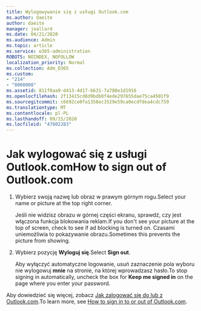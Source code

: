 ```yaml
---
title: Wylogowywanie się z usługi Outlook.com
ms.author: daeite
author: daeite
manager: joallard
ms.date: 04/21/2020
ms.audience: Admin
ms.topic: article
ms.service: o365-administration
ROBOTS: NOINDEX, NOFOLLOW
localization_priority: Normal
ms.collection: Adm_O365
ms.custom:
- "214"
- "8000008"
ms.assetid: 811f0aa9-d413-4d17-b631-7a788e1d1916
ms.openlocfilehash: 2f13415cd8d9bdb0f4ede297655dae75ca4501f9
ms.sourcegitcommit: c6692ce0fa1358ec3529e59ca0ecdfdea4cdc759
ms.translationtype: MT
ms.contentlocale: pl-PL
ms.lasthandoff: 09/15/2020
ms.locfileid: "47802283"
---
```

# <a name="how-to-sign-out-of-outlookcom"></a><span data-ttu-id="de99f-102">Jak wylogować się z usługi Outlook.com</span><span class="sxs-lookup"><span data-stu-id="de99f-102">How to sign out of Outlook.com</span></span>

1. <span data-ttu-id="de99f-103">Wybierz swoją nazwę lub obraz w prawym górnym rogu.</span><span class="sxs-lookup"><span data-stu-id="de99f-103">Select your name or picture at the top right corner.</span></span>

    <span data-ttu-id="de99f-104">Jeśli nie widzisz obrazu w górnej części ekranu, sprawdź, czy jest włączona funkcja blokowania reklam.</span><span class="sxs-lookup"><span data-stu-id="de99f-104">If you don't see your picture at the top of screen, check to see if ad blocking is turned on.</span></span> <span data-ttu-id="de99f-105">Czasami uniemożliwia to pokazywanie obrazu.</span><span class="sxs-lookup"><span data-stu-id="de99f-105">Sometimes this prevents the picture from showing.</span></span>

2. <span data-ttu-id="de99f-106">Wybierz pozycję **Wyloguj się**.</span><span class="sxs-lookup"><span data-stu-id="de99f-106">Select **Sign out**.</span></span>

    <span data-ttu-id="de99f-107">Aby wyłączyć automatyczne logowanie, usuń zaznaczenie pola wyboru nie wylogowuj **mnie** na stronie, na której wprowadzasz hasło.</span><span class="sxs-lookup"><span data-stu-id="de99f-107">To stop signing in automatically, uncheck the box for **Keep me signed in** on the page where you enter your password.</span></span>

<span data-ttu-id="de99f-108">Aby dowiedzieć się więcej, zobacz [Jak zalogować się do lub z Outlook.com](https://support.office.com/article/e08eb8ac-ac27-49f4-a400-a47311e1ee7e?wt.mc_id=Office_Outlook_com_Alchemy).</span><span class="sxs-lookup"><span data-stu-id="de99f-108">To learn more, see [How to sign in to or out of Outlook.com](https://support.office.com/article/e08eb8ac-ac27-49f4-a400-a47311e1ee7e?wt.mc_id=Office_Outlook_com_Alchemy).</span></span>
  